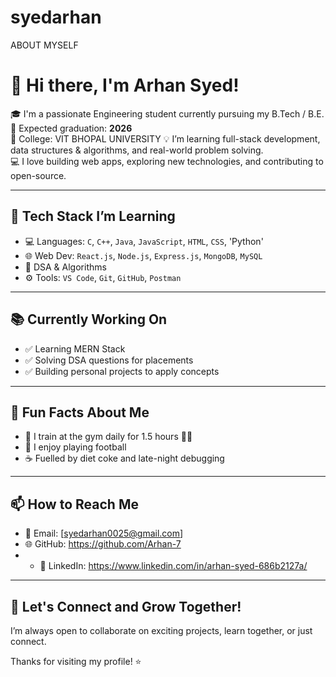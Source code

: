# syedarhan
ABOUT MYSELF

# 👋 Hi there, I'm Arhan Syed!

🎓 I'm a passionate Engineering student currently pursuing my B.Tech / B.E.  
📆 Expected graduation: **2026**  
🏫 College: VIT BHOPAL UNIVERSITY
💡 I’m learning full-stack development, data structures & algorithms, and real-world problem solving.  
💻 I love building web apps, exploring new technologies, and contributing to open-source.

---

## 🔧 Tech Stack I’m Learning

- 💻 Languages: `C`, `C++`, `Java`, `JavaScript`, `HTML`, `CSS`, 'Python'
- 🌐 Web Dev: `React.js`, `Node.js`, `Express.js`, `MongoDB`, `MySQL`
- 🧠 DSA & Algorithms
- ⚙️ Tools: `VS Code`, `Git`, `GitHub`, `Postman`

---

## 📚 Currently Working On

- ✅ Learning MERN Stack
- ✅ Solving DSA questions for placements
- ✅ Building personal projects to apply concepts

---

## 🧠 Fun Facts About Me

- 💪 I train at the gym daily for 1.5 hours 🏋️‍♂️
- 🚗 I enjoy playing football
- ☕ Fuelled by diet coke and late-night debugging

---

## 📫 How to Reach Me

- 📧 Email: [syedarhan0025@gmail.com]
- 🌐 GitHub: https://github.com/Arhan-7
-  - 💼 LinkedIn: https://www.linkedin.com/in/arhan-syed-686b2127a/

---

## 🔗 Let's Connect and Grow Together!

I’m always open to collaborate on exciting projects, learn together, or just connect.

Thanks for visiting my profile! ⭐

